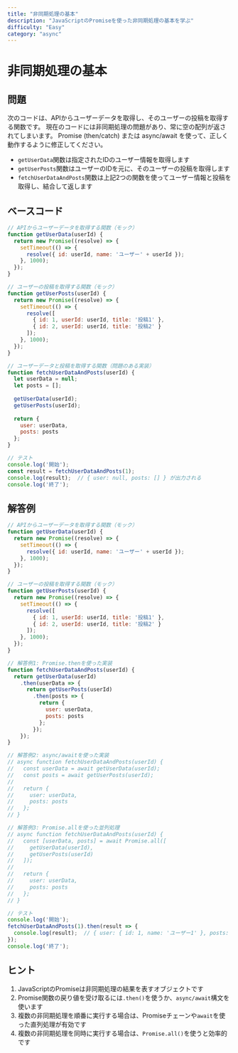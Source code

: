 ```yaml
---
title: "非同期処理の基本"
description: "JavaScriptのPromiseを使った非同期処理の基本を学ぶ"
difficulty: "Easy"
category: "async"
---
```


# 非同期処理の基本

## 問題

次のコードは、APIからユーザーデータを取得し、そのユーザーの投稿を取得する関数です。
現在のコードには非同期処理の問題があり、常に空の配列が返されてしまいます。
Promise (then/catch) または async/await を使って、正しく動作するように修正してください。

- `getUserData`関数は指定されたIDのユーザー情報を取得します
- `getUserPosts`関数はユーザーのIDを元に、そのユーザーの投稿を取得します
- `fetchUserDataAndPosts`関数は上記2つの関数を使ってユーザー情報と投稿を取得し、結合して返します

## ベースコード

```javascript
// APIからユーザーデータを取得する関数（モック）
function getUserData(userId) {
  return new Promise((resolve) => {
    setTimeout(() => {
      resolve({ id: userId, name: 'ユーザー' + userId });
    }, 1000);
  });
}

// ユーザーの投稿を取得する関数（モック）
function getUserPosts(userId) {
  return new Promise((resolve) => {
    setTimeout(() => {
      resolve([
        { id: 1, userId: userId, title: '投稿1' },
        { id: 2, userId: userId, title: '投稿2' }
      ]);
    }, 1000);
  });
}

// ユーザーデータと投稿を取得する関数（問題のある実装）
function fetchUserDataAndPosts(userId) {
  let userData = null;
  let posts = [];
  
  getUserData(userId);
  getUserPosts(userId);
  
  return {
    user: userData,
    posts: posts
  };
}

// テスト
console.log('開始');
const result = fetchUserDataAndPosts(1);
console.log(result);  // { user: null, posts: [] } が出力される
console.log('終了');
```

## 解答例

```javascript
// APIからユーザーデータを取得する関数（モック）
function getUserData(userId) {
  return new Promise((resolve) => {
    setTimeout(() => {
      resolve({ id: userId, name: 'ユーザー' + userId });
    }, 1000);
  });
}

// ユーザーの投稿を取得する関数（モック）
function getUserPosts(userId) {
  return new Promise((resolve) => {
    setTimeout(() => {
      resolve([
        { id: 1, userId: userId, title: '投稿1' },
        { id: 2, userId: userId, title: '投稿2' }
      ]);
    }, 1000);
  });
}

// 解答例1: Promise.thenを使った実装
function fetchUserDataAndPosts(userId) {
  return getUserData(userId)
    .then(userData => {
      return getUserPosts(userId)
        .then(posts => {
          return {
            user: userData,
            posts: posts
          };
        });
    });
}

// 解答例2: async/awaitを使った実装
// async function fetchUserDataAndPosts(userId) {
//   const userData = await getUserData(userId);
//   const posts = await getUserPosts(userId);
//   
//   return {
//     user: userData,
//     posts: posts
//   };
// }

// 解答例3: Promise.allを使った並列処理
// async function fetchUserDataAndPosts(userId) {
//   const [userData, posts] = await Promise.all([
//     getUserData(userId),
//     getUserPosts(userId)
//   ]);
//   
//   return {
//     user: userData,
//     posts: posts
//   };
// }

// テスト
console.log('開始');
fetchUserDataAndPosts(1).then(result => {
  console.log(result);  // { user: { id: 1, name: 'ユーザー1' }, posts: [...] }
});
console.log('終了');
```

## ヒント

1. JavaScriptのPromiseは非同期処理の結果を表すオブジェクトです
2. Promise関数の戻り値を受け取るには`.then()`を使うか、`async/await`構文を使います
3. 複数の非同期処理を順番に実行する場合は、Promiseチェーンや`await`を使った直列処理が有効です
4. 複数の非同期処理を同時に実行する場合は、`Promise.all()`を使うと効率的です 
